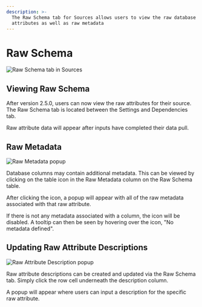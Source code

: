 ```yaml
---
description: >-
  The Raw Schema tab for Sources allows users to view the raw database
  attributes as well as raw metadata
---
```


# Raw Schema

![Raw Schema tab in Sources](../../.gitbook/assets/raw\_schema0.png)

## Viewing Raw Schema

After version 2.5.0, users can now view the raw attributes for their source. The Raw Schema tab is located between the Settings and Dependencies tab.

Raw attribute data will appear after inputs have completed their data pull.&#x20;

## Raw Metadata

![Raw Metadata popup](../../.gitbook/assets/raw\_schema2.png)

Database columns may contain additional metadata. This can be viewed by clicking on the table icon in the Raw Metadata column on the Raw Schema table.&#x20;

After clicking the icon, a popup will appear with all of the raw metadata associated with that raw attribute.

If there is not any metadata associated with a column, the icon will be disabled. A tooltip can then be seen by hovering over the icon, "No metadata defined".&#x20;

## Updating Raw Attribute Descriptions

![Raw Attribute Description popup](../../.gitbook/assets/raw\_schema3.png)

Raw attribute descriptions can be created and updated via the Raw Schema tab. Simply click the row cell underneath the description column.

A popup will appear where users can input a description for the specific raw attribute.
